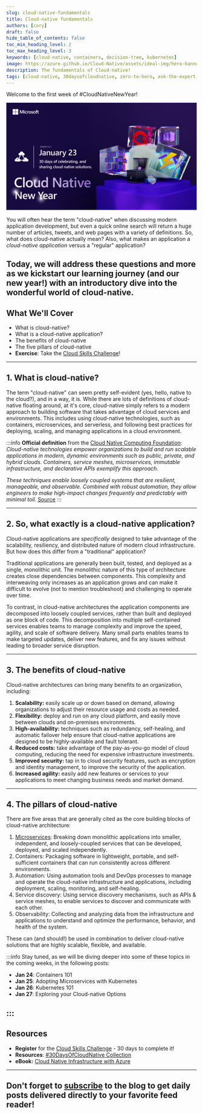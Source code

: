 ```yaml
---
slug: cloud-native-fundamentals
title: Cloud-native fundamentals 
authors: [cory]
draft: false
hide_table_of_contents: false
toc_min_heading_level: 2
toc_max_heading_level: 3
keywords: [cloud-native, containers, decision-tree, kubernetes]
image: https://azure.github.io/Cloud-Native/assets/ideal-img/hero-banner.e0a8d29.1030.png
description: The fundamentals of Cloud-native!
tags: [cloud-native, 30daysofcloudnative, zero-to-hero, ask-the-expert, azure-kubernetes-service]
---
```



Welcome to the first week of #CloudNativeNewYear!

![Cloud-native New Year](../../static/img/cnny23/cnny-event-card.png)

You will often hear the term "cloud-native" when discussing modern application development, but even a quick online search will return a huge number of articles, tweets, and web pages with a variety of definitions. So, what does cloud-native actually mean? Also, what makes an application a *cloud-native application* versus a "regular" application? 

Today, we will address these questions and more as we kickstart our learning journey (and our new year!) with an introductory dive into the wonderful world of cloud-native. 
---

## What We'll Cover
 * What is cloud-native? 
 * What is a cloud-native application?
 * The benefits of cloud-native
 * The five pillars of cloud-native 
 * **Exercise**: Take the [Cloud Skills Challenge](https://aka.ms/CNNY/Challenge)!

---

## 1. What is cloud-native? 

The term "cloud-native" can seem pretty self-evident (yes, hello, native to the cloud?), and in a way, it is. 
While there are lots of definitions of cloud-native floating around, at it's core, cloud-native simply refers to a modern approach to building software that takes advantage of cloud services and environments. This includes using cloud-native technologies, such as containers, microservices, and serverless, and following best practices for deploying, scaling, and managing applications in a cloud environment.

:::info **Official definition** from the [Cloud Native Computing Foundation](https://www.cncf.io/):
*Cloud-native technologies empower organizations to build and run scalable applications in modern, dynamic environments such as public, private, and hybrid clouds. Containers, service meshes, microservices, immutable infrastructure, and declarative APIs exemplify this approach.*

*These techniques enable loosely coupled systems that are resilient, manageable, and observable. Combined with robust automation, they allow engineers to make high-impact changes frequently and predictably with minimal toil.* [Source](https://github.com/cncf/foundation/blob/main/charter.md)
:::

---
## 2. So, what exactly is a cloud-native application? 
 Cloud-native applications are *specifically* designed to take advantage of the scalability, resiliency, and distributed nature of modern cloud infrastructure.  But how does this differ from a "traditional" application?

Traditional applications are generally been built, tested, and deployed as a single, monolithic unit.  The monolithic nature of this type of architecture creates close dependencies between components.  This complexity and interweaving only increases as an application grows and can make it difficult to evolve (not to mention troubleshoot) and challenging to operate over time. 

To contrast, in cloud-native architectures the application components are decomposed into loosely coupled services, rather than built and deployed as one block of code. This decomposition into multiple self-contained services enables teams to manage complexity and improve the speed, agility, and scale of software delivery. Many small parts enables teams to make targeted updates, deliver new features, and fix any issues without leading to broader service disruption. 

---
## 3. The benefits of cloud-native
Cloud-native architectures can bring many benefits to an organization, including: 

1. **Scalability:** easily scale up or down based on demand, allowing organizations to adjust their resource usage and costs as needed.
2. **Flexibility:** deploy and run on any cloud platform, and easily move between clouds and on-premises environments.
3. **High-availability:** techniques such as redundancy, self-healing, and automatic failover help ensure that cloud-native applications are designed to be highly-available and fault tolerant.
4. **Reduced costs:** take advantage of the pay-as-you-go model of cloud computing, reducing the need for expensive infrastructure investments.
5. **Improved security:** tap in to cloud security features, such as encryption and identity management, to improve the security of the application.
6. **Increased agility:** easily add new features or services to your applications to meet changing business needs and market demand.

---
## 4. The pillars of cloud-native

There are five areas that are generally cited as the core building blocks of cloud-native architecture: 

1.	[Microservices](https://learn.microsoft.com/en-us/devops/deliver/what-are-microservices): Breaking down monolithic applications into smaller, independent, and loosely-coupled services that can be developed, deployed, and scaled independently.
2.	Containers: Packaging software in lightweight, portable, and self-sufficient containers that can run consistently across different environments.
3.	Automation: Using automation tools and DevOps processes to manage and operate the cloud-native infrastructure and applications, including deployment, scaling, monitoring, and self-healing.
4.	Service discovery: Using service discovery mechanisms, such as APIs & service meshes, to enable services to discover and communicate with each other.
5.	Observability: Collecting and analyzing data from the infrastructure and applications to understand and optimize the performance, behavior, and health of the system.

These can (and should!) be used in combination to deliver cloud-native solutions that are highly scalable, flexible, and available. 

:::info Stay tuned, as we will be diving deeper into some of these topics in the coming weeks, in the following posts:

 * **Jan 24**: Containers 101
 * **Jan 25**: Adopting Microservices with Kubernetes
 * **Jan 26**: Kubernetes 101
 * **Jan 27**: Exploring your Cloud-native Options

 :::
---
## Resources

  * **Register** for the [Cloud Skills Challenge](https://aka.ms/Challenge) - 30 days to complete it!
  * **Resources**: [#30DaysOfCloudNative Collection](https://aka.ms/CNNY/collection)
  * **eBook:** [Cloud Native Infrastructure with Azure](https://azure.microsoft.com/en-us/resources/cloud-native-infrastructure-with-microsoft-azure/)

---
 Don't forget to [subscribe](https://azure.github.io/Cloud-Native/cnny-2023/rss.xml?WT.mc_id=javascript-74010-ninarasi) to the blog to get daily posts delivered directly to your favorite feed reader!
---
